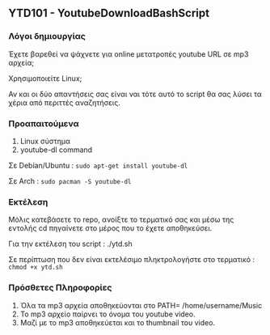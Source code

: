 ## YTD101 - YoutubeDownloadBashScript

### Λόγοι δημιουργίας

Έχετε βαρεθεί να ψάχνετε για online μετατροπές youtube URL σε mp3 αρχεία; 

Χρησιμοποιείτε Linux; 

Αν και οι δύο απαντήσεις σας είναι ναι τότε αυτό το script θα σας λύσει τα χέρια από περιττές αναζητήσεις. 

### Προαπαιτούμενα

1. Linux σύστημα
2. youtube-dl command

Σε Debian/Ubuntu : ```sudo apt-get install youtube-dl```

Σε Arch : ```sudo pacman -S youtube-dl```

### Εκτέλεση

Μόλις κατεβάσετε το repo, ανοίξτε το τερματικό σας και μέσω της εντολής cd πηγαίνετε στο μέρος που το έχετε αποθηκεύσει.

Για την εκτέλεση του script : ./ytd.sh

Σε περίπτωση που δεν είναι εκτελέσιμο πληκτρολογήστε στο τερματικό : ```chmod +x ytd.sh```

### Πρόσθετες Πληροφορίες

1. Όλα τα mp3 αρχεία αποθηκεύονται στο PATH= /home/username/Music
2. Το mp3 αρχείο παίρνει το όνομα του youtube video.
3. Μαζί με το mp3 αποθηκεύεται και το thumbnail του video. 

